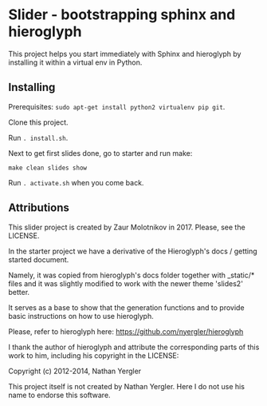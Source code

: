 # Slider - bootstrapping sphinx and hieroglyph

This project helps you start immediately with Sphinx and 
hieroglyph by installing it within a virtual env in Python.

## Installing

Prerequisites: `sudo apt-get install python2 virtualenv pip git`.

Clone this project.

Run `. install.sh`.

Next to get first slides done, go to starter and run make:
```cd starter
make clean slides show
```

Run `. activate.sh` when you come back.


## Attributions

This slider project is created by Zaur Molotnikov in 2017.
Please, see the LICENSE.


In the starter project we have a derivative of the
Hieroglyph's docs / getting started document.

Namely, it was copied from hieroglyph's docs folder
together with _static/* files and it was slightly modified 
to work with the newer theme 'slides2' better.

It serves as a base to show that the generation
functions and to provide basic instructions 
on how to use hieroglyph.

Please, refer to hieroglyph here: 
https://github.com/nyergler/hieroglyph

I thank the author of hieroglyph and attribute
the corresponding parts of this work to him, including his
copyright in the LICENSE:

Copyright (c) 2012-2014, Nathan Yergler

This project itself is not created by Nathan Yergler.
Here I do not use his name to endorse this software.

